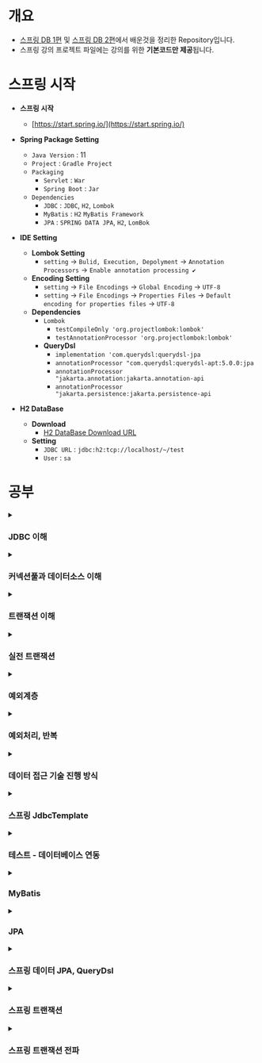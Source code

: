 # 개요

- [스프링 DB 1편](https://www.inflearn.com/course/%EC%8A%A4%ED%94%84%EB%A7%81-db-1) 및 [스프링 DB 2편](https://www.inflearn.com/course/%EC%8A%A4%ED%94%84%EB%A7%81-db-2)에서 배운것을 정리한 Repository입니다.
- 스프링 강의 프로젝트 파일에는 강의를 위한 **기본코드만 제공**됩니다.

# 스프링 시작

- **스프링 시작**
    - [https://start.spring.io/](https://start.spring.io/)


- **Spring Package Setting**
    - `Java Version` : 11
    - `Project` : `Gradle Project`
    - `Packaging`
        - `Servlet` : `War`
        - `Spring Boot` : `Jar`
    - `Dependencies`
        - `JDBC` : `JDBC`, `H2`, `Lombok`
        - `MyBatis` : `H2` `MyBatis Framework`
        - `JPA` : `SPRING DATA JPA`, `H2`, `LomBok`


- **IDE Setting**
    - **Lombok Setting**
        - `setting` -> `Bulid, Execution, Depolyment` -> `Annotation Processors` -> `Enable annotation processing ✔`
    - **Encoding Setting**
        - `setting` -> `File Encodings` -> `Global Encoding` -> `UTF-8`
        - `setting` -> `File Encodings` -> `Properties Files` -> `Default encoding for properties files` -> `UTF-8`
    - **Dependencies**
      - `Lombok`
          - `testCompileOnly 'org.projectlombok:lombok'`
          - `testAnnotationProcessor 'org.projectlombok:lombok'`
      - **QueryDsl**
          - `implementation 'com.querydsl:querydsl-jpa`
          - `annotationProcessor "com.querydsl:querydsl-apt:5.0.0:jpa`
          - `annotationProcessor "jakarta.annotation:jakarta.annotation-api`
          - `annotationProcessor "jakarta.persistence:jakarta.persistence-api`

- **H2 DataBase**
  - **Download**
    - [H2 DataBase Download URL](https://www.h2database.com)
  - **Setting**
    - `JDBC URL` : `jdbc:h2:tcp://localhost/~/test`
    - `User` : `sa`
    
    
# 공부

<details>
<summary><h3>JDBC 이해</h3></summary>

- [JDBC 이해](https://github.com/WooJinDeve/Spring-DB-Connection-Study/issues/1#issue-1351985055)
- JDBC 표준 인터페이스
- 데이터 베이스 연결
- JDBC DriverManager 연결 이해
- JDBC 개발

</details>

<details>
<summary><h3>커넥션풀과 데이터소스 이해</h3></summary>

- [커넥션 풀 이해](https://github.com/WooJinDeve/Spring-DB-Connection-Study/issues/2#issue-1352090583)
- DataSource 이해

</details>

<details>
<summary><h3>트랜잭션 이해</h3></summary>

- [트랜잭션 - 개념 이해](https://github.com/WooJinDeve/Spring-DB-Connection-Study/issues/3#issue-1352297482)
- JDBC 표준 인터페이스
- 데이터베이스 연결 구조와 DB 세션
- 트랜잭션 - DB
- DB 락 - 개념 이해
- 트랜잭션 적용

</details>

<details>
<summary><h3>실전 트랜잭션</h3></summary>

- [트랜잭션 추상화](https://github.com/WooJinDeve/Spring-DB-Connection-Study/issues/4#issue-1353325939)
- 트랜잭션 동기화
- 트랜잭션 매니저
- 트랜잭션 템플릿
- 트랜잭션 AOP 이해
- 스프링 부트 - 자동 리소스 등록

</details>

<details>
<summary><h3>예외계층</h3></summary>

- [예외계층](https://github.com/WooJinDeve/Spring-DB-Connection-Study/issues/5#issue-1353326049)
- 예외 기본 규칙

- 체크 예외 기본 이해
- 언체크 예외 기본 이해
- 체크 예외 활용
- 언체크 예외 활용
- 예외 포함과 스택 트레이스

</details>

<details>
<summary><h3>예외처리, 반복</h3></summary>

- [체크 예외와 인터페이스](https://github.com/WooJinDeve/Spring-DB-Connection-Study/issues/6#issue-1353326178)
- 예외 기본 규칙
- 데이터 접근 예외
- 스프링 예외 추상화 이해
- JDBC 반복 문제 해결 - JdbcTemplate

</details>

<details>
<summary><h3>데이터 접근 기술 진행 방식</h3></summary>

- [데이터 접근 기술 방식](https://github.com/WooJinDeve/Spring-DB-Connection-Study/issues/7#issue-1355366972)
- 데이터 베이스 식별자

</details>

<details>
<summary><h3>스프링 JdbcTemplate</h3></summary>

- [JdbcTemplate 소개](https://github.com/WooJinDeve/Spring-DB-Connection-Study/issues/8#issue-1355367615)
- JdbcTemplate 구성
- JdbcTemplate 이름 지정 파라미터
- SimpleJdbcInsert
- JdbcTeamplate 기능 정리

</details>

<details>
<summary><h3>테스트 - 데이터베이스 연동</h3></summary>

- [테스트 데이터 베이스](https://github.com/WooJinDeve/Spring-DB-Connection-Study/issues/9#issue-1355368403)
- 테스트 - 데이터 롤백
- @Transactional
- 임베디드 모드 DB
- 스프링 부트와 임베디드 모드

</details>


<details>
<summary><h3>MyBatis</h3></summary>

- [MyBatis 소개](https://github.com/WooJinDeve/Spring-DB-Connection-Study/issues/10#issue-1357032099)
- MyBatis 설정
- MyBatis 적용
- MyBatis 분석
- MyBatis 기능 - 동적 쿼리
- MyBatis 기능 - 기타 기능

</details>

<details>
<summary><h3>JPA</h3></summary>

- [ORM(Object-relational mapping : 객체 관계 매핑](https://github.com/WooJinDeve/Spring-DB-Connection-Study/issues/11#issue-1357032562)
- JPA 소개
- JPA 적용
- JPA 예외 변환

</details>

<details>
<summary><h3>스프링 데이터 JPA, QueryDsl</h3></summary>

- [스프링 데이터 JPA 기능](https://github.com/WooJinDeve/Spring-DB-Connection-Study/issues/12#issue-1357033490)
- 스프링 데이터 JPA 적용
- QueryDsl

</details>

<details>
<summary><h3>스프링 트랜잭션</h3></summary>

- [스프링 트랜잭션 추상화](https://github.com/WooJinDeve/Spring-DB-Connection-Study/issues/13#issue-1359678359)
- 스프링 트랜잭션 사용 방식
- 트랜잭션 적용 확인
- 트랜잭션 우선순위
- 트랜잭션 AOP 주의 사항 - 프록시 내부 호출
- 트랜잭션 AOP 주의 사항 - 프록시 내부 호출 해결
- 트랜잭션 AOP 주의사항 - 초기화 시점
- 트랜잭션 옵션 소개
- 예외와 트랜잭션 커밋, 롤백 - 기본
- 예외와 트랜잭션 커밋, 롤백 - 활용

</details>

<details>
<summary><h3>스프링 트랜잭션 전파</h3></summary>

- [커밋, 롤백](https://github.com/WooJinDeve/Spring-DB-Connection-Study/issues/14#issue-1359680089)
- 트랜잭션 두번 사용
- 트랜잭션 전파
- 스프링 트랜잭션 전파 - 외부 롤백
- 스프링 트랜잭션 전파 - 내부 롤백
- 스프링 트랜잭션 전파 - REQUIRES_NEW
- 스프링 트랜잭션 전파 옵션

</details>
